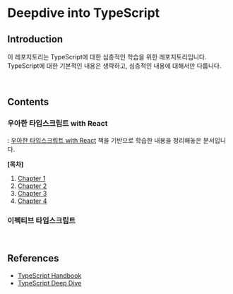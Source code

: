 # Deepdive into TypeScript

## Introduction
이 레포지토리는 TypeScript에 대한 심층적인 학습을 위한 레포지토리입니다. TypeScript에 대한 기본적인 내용은 생략하고, 심층적인 내용에 대해서만 다룹니다.

<br>

## Contents
### 우아한 타입스크립트 with React
: [우아한 타입스크립트 with React](https://www.aladin.co.kr/shop/wproduct.aspx?ItemId=258394491) 책을 기반으로 학습한 내용을 정리해놓은 문서입니다.

**[목차]**
1. [Chapter 1](./ElegantTypeScriptWithReact/chapter1.md)
2. [Chapter 2](./ElegantTypeScriptWithReact/chapter2.md)
3. [Chapter 3](./ElegantTypeScriptWithReact/chapter3.md)
4. [Chapter 4](./ElegantTypeScriptWithReact/chapter4.md)


### 이펙티브 타입스크립트

<br>

## References
- [TypeScript Handbook](https://www.typescriptlang.org/docs/handbook/intro.html)
- [TypeScript Deep Dive](https://basarat.gitbook.io/typescript/)
